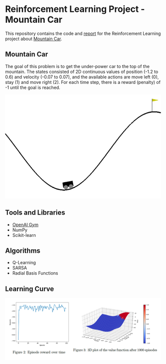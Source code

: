 # Reinforcement Learning Project - Mountain Car
This repository contains the code and [report](https://github.com/markvasin/RL_mountain_car/blob/master/report/report.pdf) for the Reinforcement Learning project about [Mountain Car](https://en.wikipedia.org/wiki/Mountain_car_problem).

## Mountain Car
The goal of this problem is to get the under-power car to the top of the mountain. The states consisted of 2D continuous values of position (-1.2 to 0.6) and velocity (-0.07 to 0.07), and the available actions are move left (0), stay (1) and move right (2). For each time step, there is a reward (penalty) of -1 until the goal is reached.

![mountain-car](mountain-car.gif)

## Tools and Libraries
- [OpenAI Gym](https://gym.openai.com/)
- NumPy
- Scikit-learn

## Algorithms
- Q-Learning
- SARSA
- Radial Basis Functions

## Learning Curve
![plot](Learning%20plot.png)
